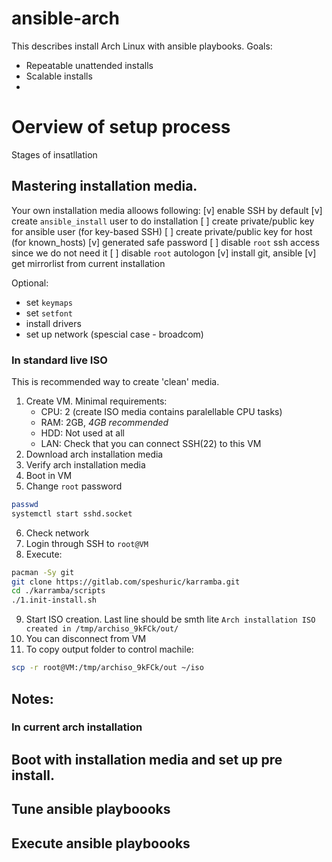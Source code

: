 # ansible-arch

This describes install Arch Linux with ansible playbooks. 
Goals:
- Repeatable unattended installs
- Scalable installs
- 

# Oerview of setup process

Stages of insatllation

## Mastering installation media.

Your own installation media alloows following:
[v] enable SSH by default
[v] create `ansible_install` user to do installation
[ ] create private/public key for ansible user (for key-based SSH)
[ ] create private/public key for host (for known_hosts)
[v] generated safe password
[ ] disable `root` ssh access since we do not need it
[ ] disable `root` autologon
[v] install git, ansible 
[v] get mirrorlist from current installation

Optional:
- set `keymaps`
- set `setfont`
- install drivers
- set up network (spescial case - broadcom)


### In standard live ISO

This is recommended way to create 'clean' media. 

1. Create VM. Minimal requirements: 
    - CPU: 2 (create ISO media contains paralellable CPU tasks)
    - RAM: 2GB, *4GB recommended*
    - HDD: Not used at all
    - LAN: Check that you can connect SSH(22) to this VM
2. Download arch installation media
3. Verify arch installation media
4. Boot in VM
5. Change `root` password
```sh
passwd
systemctl start sshd.socket
```
6. Check network
7. Login through SSH to `root@VM`
8. Execute:
```sh
pacman -Sy git
git clone https://gitlab.com/speshuric/karramba.git
cd ./karramba/scripts
./1.init-install.sh
```
9. Start ISO creation. Last line should be smth lite  `Arch installation ISO created in /tmp/archiso_9kFCk/out/`
11. You can disconnect from VM
10. To copy output folder to control machile:
```sh
scp -r root@VM:/tmp/archiso_9kFCk/out ~/iso
```

Notes:
- 

### In current arch installation



## Boot with installation media and set up pre install.

## Tune ansible playboooks

## Execute ansible playboooks